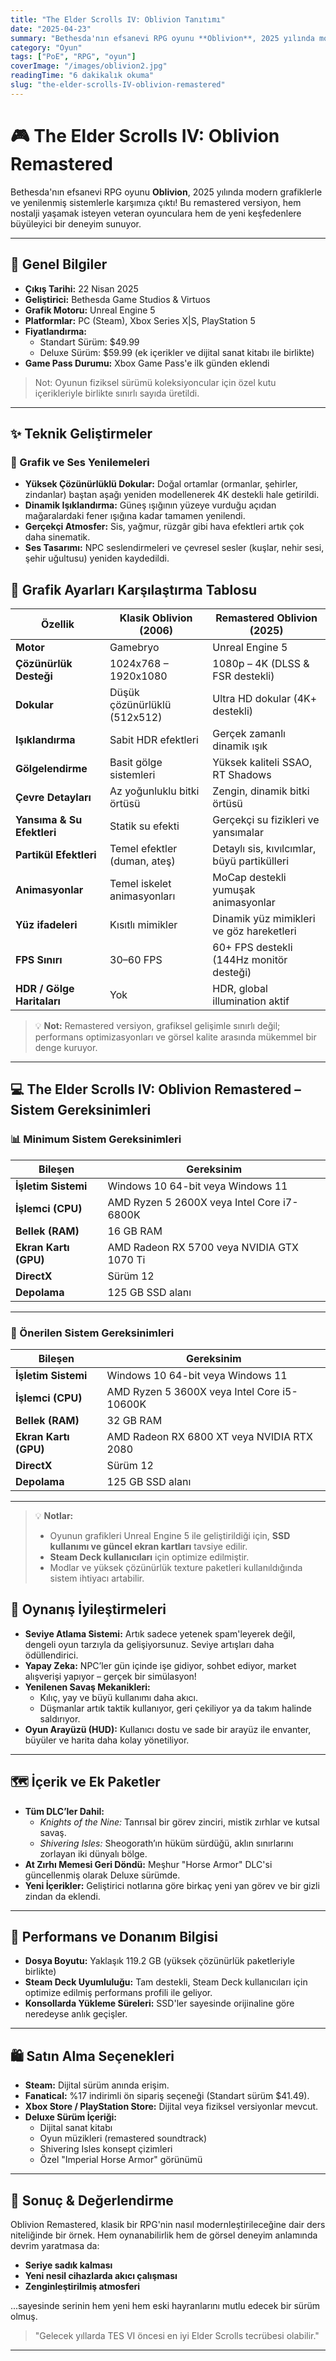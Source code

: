 ```yaml
---
title: "The Elder Scrolls IV: Oblivion Tanıtımı"
date: "2025-04-23"
summary: "Bethesda'nın efsanevi RPG oyunu **Oblivion**, 2025 yılında modern grafiklerle ve yenilenmiş sistemlerle karşımıza çıktı! Bu remastered versiyon, hem nostalji yaşamak isteyen veteran oyunculara hem de yeni keşfedenlere büyüleyici bir deneyim sunuyor."
category: "Oyun"
tags: ["PoE", "RPG", "oyun"]
coverImage: "/images/oblivion2.jpg"
readingTime: "6 dakikalık okuma"
slug: "the-elder-scrolls-IV-oblivion-remastered"
---
```


# 🎮 The Elder Scrolls IV: Oblivion Remastered

Bethesda'nın efsanevi RPG oyunu **Oblivion**, 2025 yılında modern grafiklerle ve yenilenmiş sistemlerle karşımıza çıktı! Bu remastered versiyon, hem nostalji yaşamak isteyen veteran oyunculara hem de yeni keşfedenlere büyüleyici bir deneyim sunuyor.

---

## 📅 Genel Bilgiler

- **Çıkış Tarihi:** 22 Nisan 2025  
- **Geliştirici:** Bethesda Game Studios & Virtuos  
- **Grafik Motoru:** Unreal Engine 5  
- **Platformlar:** PC (Steam), Xbox Series X|S, PlayStation 5  
- **Fiyatlandırma:**
  - Standart Sürüm: $49.99  
  - Deluxe Sürüm: $59.99 (ek içerikler ve dijital sanat kitabı ile birlikte)  
- **Game Pass Durumu:** Xbox Game Pass'e ilk günden eklendi

> Not: Oyunun fiziksel sürümü koleksiyoncular için özel kutu içerikleriyle birlikte sınırlı sayıda üretildi.

---

## ✨ Teknik Geliştirmeler

### 🔧 Grafik ve Ses Yenilemeleri

- **Yüksek Çözünürlüklü Dokular:** Doğal ortamlar (ormanlar, şehirler, zindanlar) baştan aşağı yeniden modellenerek 4K destekli hale getirildi.
- **Dinamik Işıklandırma:** Güneş ışığının yüzeye vurduğu açıdan mağaralardaki fener ışığına kadar tamamen yenilendi.
- **Gerçekçi Atmosfer:** Sis, yağmur, rüzgâr gibi hava efektleri artık çok daha sinematik.
- **Ses Tasarımı:** NPC seslendirmeleri ve çevresel sesler (kuşlar, nehir sesi, şehir uğultusu) yeniden kaydedildi.

## 🎨 Grafik Ayarları Karşılaştırma Tablosu

| Özellik                      | Klasik Oblivion (2006)       | Remastered Oblivion (2025)       |
|-----------------------------|-------------------------------|----------------------------------|
| **Motor**                   | Gamebryo                     | Unreal Engine 5                 |
| **Çözünürlük Desteği**      | 1024x768 – 1920x1080         | 1080p – 4K (DLSS & FSR destekli) |
| **Dokular**                 | Düşük çözünürlüklü (512x512) | Ultra HD dokular (4K+ destekli) |
| **Işıklandırma**            | Sabit HDR efektleri          | Gerçek zamanlı dinamik ışık     |
| **Gölgelendirme**           | Basit gölge sistemleri       | Yüksek kaliteli SSAO, RT Shadows|
| **Çevre Detayları**         | Az yoğunluklu bitki örtüsü   | Zengin, dinamik bitki örtüsü    |
| **Yansıma & Su Efektleri** | Statik su efekti             | Gerçekçi su fizikleri ve yansımalar |
| **Partikül Efektleri**      | Temel efektler (duman, ateş) | Detaylı sis, kıvılcımlar, büyü partikülleri |
| **Animasyonlar**            | Temel iskelet animasyonları  | MoCap destekli yumuşak animasyonlar |
| **Yüz ifadeleri**           | Kısıtlı mimikler              | Dinamik yüz mimikleri ve göz hareketleri |
| **FPS Sınırı**              | 30–60 FPS                    | 60+ FPS destekli (144Hz monitör desteği) |
| **HDR / Gölge Haritaları** | Yok                          | HDR, global illumination aktif  |

> 💡 **Not:** Remastered versiyon, grafiksel gelişimle sınırlı değil; performans optimizasyonları ve görsel kalite arasında mükemmel bir denge kuruyor.
---

## 💻 The Elder Scrolls IV: Oblivion Remastered – Sistem Gereksinimleri

### 📊 Minimum Sistem Gereksinimleri

| Bileşen         | Gereksinim                                     |
|-----------------|-------------------------------------------------|
| **İşletim Sistemi** | Windows 10 64-bit veya Windows 11             |
| **İşlemci (CPU)**   | AMD Ryzen 5 2600X veya Intel Core i7-6800K   |
| **Bellek (RAM)**    | 16 GB RAM                                     |
| **Ekran Kartı (GPU)** | AMD Radeon RX 5700 veya NVIDIA GTX 1070 Ti |
| **DirectX**         | Sürüm 12                                      |
| **Depolama**        | 125 GB SSD alanı                              |

---

### 🚀 Önerilen Sistem Gereksinimleri

| Bileşen         | Gereksinim                                      |
|-----------------|--------------------------------------------------|
| **İşletim Sistemi** | Windows 10 64-bit veya Windows 11              |
| **İşlemci (CPU)**   | AMD Ryzen 5 3600X veya Intel Core i5-10600K    |
| **Bellek (RAM)**    | 32 GB RAM                                      |
| **Ekran Kartı (GPU)** | AMD Radeon RX 6800 XT veya NVIDIA RTX 2080  |
| **DirectX**         | Sürüm 12                                       |
| **Depolama**        | 125 GB SSD alanı                               |

---

> 💡 **Notlar:**
> - Oyunun grafikleri Unreal Engine 5 ile geliştirildiği için, **SSD kullanımı ve güncel ekran kartları** tavsiye edilir.
> - **Steam Deck kullanıcıları** için optimize edilmiştir.
> - Modlar ve yüksek çözünürlük texture paketleri kullanıldığında sistem ihtiyacı artabilir.


## 🧠 Oynanış İyileştirmeleri

- **Seviye Atlama Sistemi:** Artık sadece yetenek spam'leyerek değil, dengeli oyun tarzıyla da gelişiyorsunuz. Seviye artışları daha ödüllendirici.
- **Yapay Zeka:** NPC’ler gün içinde işe gidiyor, sohbet ediyor, market alışverişi yapıyor – gerçek bir simülasyon!
- **Yenilenen Savaş Mekanikleri:**
  - Kılıç, yay ve büyü kullanımı daha akıcı.
  - Düşmanlar artık taktik kullanıyor, geri çekiliyor ya da takım halinde saldırıyor.
- **Oyun Arayüzü (HUD):** Kullanıcı dostu ve sade bir arayüz ile envanter, büyüler ve harita daha kolay yönetiliyor.

---

## 🗺️ İçerik ve Ek Paketler

- **Tüm DLC’ler Dahil:**
  - *Knights of the Nine:* Tanrısal bir görev zinciri, mistik zırhlar ve kutsal savaş.
  - *Shivering Isles:* Sheogorath’ın hüküm sürdüğü, aklın sınırlarını zorlayan iki dünyalı bölge.
- **At Zırhı Memesi Geri Döndü:** Meşhur "Horse Armor" DLC'si güncellenmiş olarak Deluxe sürümde.
- **Yeni İçerikler:** Geliştirici notlarına göre birkaç yeni yan görev ve bir gizli zindan da eklendi.

---

## 🚀 Performans ve Donanım Bilgisi

- **Dosya Boyutu:** Yaklaşık 119.2 GB (yüksek çözünürlük paketleriyle birlikte)
- **Steam Deck Uyumluluğu:** Tam destekli, Steam Deck kullanıcıları için optimize edilmiş performans profili ile geliyor.
- **Konsollarda Yükleme Süreleri:** SSD'ler sayesinde orijinaline göre neredeyse anlık geçişler.

---

## 🛍️ Satın Alma Seçenekleri

- **Steam:** Dijital sürüm anında erişim.
- **Fanatical:** %17 indirimli ön sipariş seçeneği (Standart sürüm $41.49).
- **Xbox Store / PlayStation Store:** Dijital veya fiziksel versiyonlar mevcut.
- **Deluxe Sürüm İçeriği:**
  - Dijital sanat kitabı
  - Oyun müzikleri (remastered soundtrack)
  - Shivering Isles konsept çizimleri
  - Özel "Imperial Horse Armor" görünümü

---

## 🧭 Sonuç & Değerlendirme

Oblivion Remastered, klasik bir RPG'nin nasıl modernleştirileceğine dair ders niteliğinde bir örnek. Hem oynanabilirlik hem de görsel deneyim anlamında devrim yaratmasa da:

- **Seriye sadık kalması**
- **Yeni nesil cihazlarda akıcı çalışması**
- **Zenginleştirilmiş atmosferi**

...sayesinde serinin hem yeni hem eski hayranlarını mutlu edecek bir sürüm olmuş.

> "Gelecek yıllarda TES VI öncesi en iyi Elder Scrolls tecrübesi olabilir."

---

